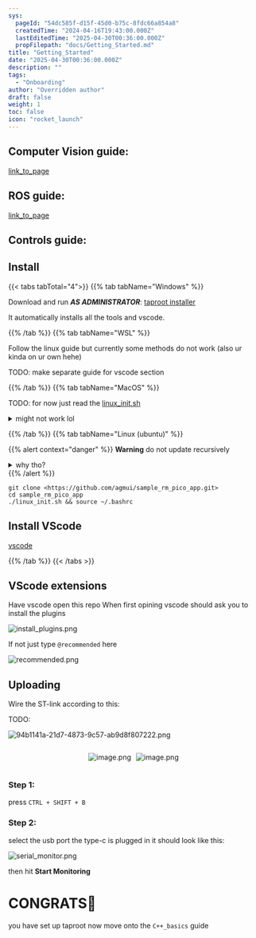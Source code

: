 ```yaml
---
sys:
  pageId: "54dc585f-d15f-45d0-b75c-8fdc66a854a8"
  createdTime: "2024-04-16T19:43:00.000Z"
  lastEditedTime: "2025-04-30T00:36:00.000Z"
  propFilepath: "docs/Getting_Started.md"
title: "Getting_Started"
date: "2025-04-30T00:36:00.000Z"
description: ""
tags:
  - "Onboarding"
author: "Overridden author"
draft: false
weight: 1
toc: false
icon: "rocket_launch"
---
```


## Computer Vision guide:

[link_to_page](86d45bc0-388b-4d26-8848-44f255f73d0e)

## ROS guide:

[link_to_page](3c76c1de-ec8f-46d6-8b0a-294005edc2d5)

## Controls guide:

## Install

{{< tabs tabTotal="4">}}
{{% tab tabName="Windows" %}}

Download and run _**AS ADMINISTRATOR**_: [taproot installer](https://github.com/Thornbots/TeachingFreshies/releases/tag/1.0)

It automatically installs all the tools and vscode.

{{% /tab %}}
{{% tab tabName="WSL" %}}

Follow the linux guide but currently some methods do not work (also ur kinda on ur own hehe)

TODO: make separate guide for vscode section

{{% /tab %}}
{{% tab tabName="MacOS" %}}

TODO: for now just read the [linux_init.sh](https://github.com/agmui/sample_rm_pico_app/blob/main/linux_init.sh)

<details>
<summary>might not work lol</summary>

`brew install libusb pkg-config`

Next install: [vscode](https://code.visualstudio.com/Download)

</details>

{{% /tab %}}
{{% tab tabName="Linux (ubuntu)" %}}

{{% alert context="danger" %}}
**Warning** do not update recursively
<details>
<summary>why tho?</summary>
There are some submodules that may go on for a while (like tinyusb) and I highly
recommend you don't need to get them.
If you want to see what submodules I update just look in `linux_init.sh`
</details>
{{% /alert %}}

```shell
git clone <https://github.com/agmui/sample_rm_pico_app.git>
cd sample_rm_pico_app
./linux_init.sh && source ~/.bashrc
```

## Install VScode

[vscode](https://code.visualstudio.com/Download)

{{% /tab %}}
{{< /tabs >}}

## VScode extensions

Have vscode open this repo
When first opining vscode should ask you to install the plugins

![install_plugins.png](https://prod-files-secure.s3.us-west-2.amazonaws.com/d518164a-d88e-44d1-a4ee-3adb3bd8bce0/89bd30f0-1825-4e77-867b-0a41ce370880/install_plugins.png?X-Amz-Algorithm=AWS4-HMAC-SHA256&X-Amz-Content-Sha256=UNSIGNED-PAYLOAD&X-Amz-Credential=ASIAZI2LB4663HODXAT2%2F20250625%2Fus-west-2%2Fs3%2Faws4_request&X-Amz-Date=20250625T200947Z&X-Amz-Expires=3600&X-Amz-Security-Token=IQoJb3JpZ2luX2VjEFMaCXVzLXdlc3QtMiJHMEUCIC4CRxNbc%2FJp4TlG6TqC1V%2FZfH3n%2BSu8ocDyvbXWUqx4AiEA9%2FSiWe9EaOoDPzeDWoo6oNOErCXK7SqHXcGL75ARcpgq%2FwMITBAAGgw2Mzc0MjMxODM4MDUiDAyQzR43xZJU7c3jWyrcAwvyg9%2BjCranG0zn7yI5ptCU0Zg%2F%2FvatjvpNszdCPCvkhXOp1mEmnJM6vtbdd%2BPAvBGFFazKRutZueoVYrDIgljNC06qBhNAJUen%2FFMgC%2BsBkmGkRCy35kYyApHSvhYyl1wA7e5fGc8%2Fy03irKAIYiSR2H%2B2zN7C7oRzFGcLVTmPZ6jgPjxDSfib0%2B5YWEgDtsqDZzIDacGHPdD3g0e1T04GDbnQ4ipOF11vGfib%2FIOWq05jls1aDbBGeZKGfQ04m3TB9F1kVzONOE81B2lO%2FCd9CufUo9mUhMKV04BTPBLzfvP91E5jMHIr17D16WM1ASa0C0Ox9ocp3HXLAtL4j6k0R%2BPshQd3fgFtoKIkYCaWgjFFvtesH0hqnLA3GgQUsxa%2BdyoKEvcjLSPPXhluv8UG1e8wedHa3%2Fn3U73r19HDwrvdenmTSi97BWnrZsOgnVDKhQWr4wkEeOIlDLd%2FoYr4oqc8DGbIOXG%2FE6KwZd0d2fC3ipRLqJBtEXhHtITJcQy45oU%2BvZ11Z15ImwVWDvLjQhY%2F%2BTQKFaaqUbFJqKdHAqbHJeOy6IQql59x9zafS1Nc2xLAyTPRGp5azHppE2R4CLCTyiikaBo6%2FwHL5kPOfeqRZmKc%2ByY5E5u%2BMOOM8cIGOqUBMPqqFRXV9law9Ys9hC20jllp9yAoT0aZONwThyfUvG%2Fu0VmE%2FYx7yGYcJB8MudrERup7mkz%2FQuI%2FjxH3ipJ6tgT2oRWo9WooWBNyG1MxOm2rmb9zlR%2B%2BSwDKk%2BjC1NKXFTc29eqXh%2FnkHIDcFWwd%2FswDfm6Ve91FXyt6Kxv7uwje94vt0ijGkZUUfRWXouRsKsWPGf7%2FohfTHV30oOLpBjmhGaiM&X-Amz-Signature=e90f83e4e319bc5924293de1b9d66ebb28d3c46448b75b5df0f4dac04b87d63e&X-Amz-SignedHeaders=host&x-amz-checksum-mode=ENABLED&x-id=GetObject)

If not just type `@recommended` here  

![recommended.png](https://prod-files-secure.s3.us-west-2.amazonaws.com/d518164a-d88e-44d1-a4ee-3adb3bd8bce0/61e661e9-5d85-4dfc-be0d-8d2097a5e793/recommended.png?X-Amz-Algorithm=AWS4-HMAC-SHA256&X-Amz-Content-Sha256=UNSIGNED-PAYLOAD&X-Amz-Credential=ASIAZI2LB4663HODXAT2%2F20250625%2Fus-west-2%2Fs3%2Faws4_request&X-Amz-Date=20250625T200947Z&X-Amz-Expires=3600&X-Amz-Security-Token=IQoJb3JpZ2luX2VjEFMaCXVzLXdlc3QtMiJHMEUCIC4CRxNbc%2FJp4TlG6TqC1V%2FZfH3n%2BSu8ocDyvbXWUqx4AiEA9%2FSiWe9EaOoDPzeDWoo6oNOErCXK7SqHXcGL75ARcpgq%2FwMITBAAGgw2Mzc0MjMxODM4MDUiDAyQzR43xZJU7c3jWyrcAwvyg9%2BjCranG0zn7yI5ptCU0Zg%2F%2FvatjvpNszdCPCvkhXOp1mEmnJM6vtbdd%2BPAvBGFFazKRutZueoVYrDIgljNC06qBhNAJUen%2FFMgC%2BsBkmGkRCy35kYyApHSvhYyl1wA7e5fGc8%2Fy03irKAIYiSR2H%2B2zN7C7oRzFGcLVTmPZ6jgPjxDSfib0%2B5YWEgDtsqDZzIDacGHPdD3g0e1T04GDbnQ4ipOF11vGfib%2FIOWq05jls1aDbBGeZKGfQ04m3TB9F1kVzONOE81B2lO%2FCd9CufUo9mUhMKV04BTPBLzfvP91E5jMHIr17D16WM1ASa0C0Ox9ocp3HXLAtL4j6k0R%2BPshQd3fgFtoKIkYCaWgjFFvtesH0hqnLA3GgQUsxa%2BdyoKEvcjLSPPXhluv8UG1e8wedHa3%2Fn3U73r19HDwrvdenmTSi97BWnrZsOgnVDKhQWr4wkEeOIlDLd%2FoYr4oqc8DGbIOXG%2FE6KwZd0d2fC3ipRLqJBtEXhHtITJcQy45oU%2BvZ11Z15ImwVWDvLjQhY%2F%2BTQKFaaqUbFJqKdHAqbHJeOy6IQql59x9zafS1Nc2xLAyTPRGp5azHppE2R4CLCTyiikaBo6%2FwHL5kPOfeqRZmKc%2ByY5E5u%2BMOOM8cIGOqUBMPqqFRXV9law9Ys9hC20jllp9yAoT0aZONwThyfUvG%2Fu0VmE%2FYx7yGYcJB8MudrERup7mkz%2FQuI%2FjxH3ipJ6tgT2oRWo9WooWBNyG1MxOm2rmb9zlR%2B%2BSwDKk%2BjC1NKXFTc29eqXh%2FnkHIDcFWwd%2FswDfm6Ve91FXyt6Kxv7uwje94vt0ijGkZUUfRWXouRsKsWPGf7%2FohfTHV30oOLpBjmhGaiM&X-Amz-Signature=e79d2a694cce1116c73def085abe1885575a42860bf9ea7f1640d9830d05f132&X-Amz-SignedHeaders=host&x-amz-checksum-mode=ENABLED&x-id=GetObject)

## Uploading

Wire the ST-link according to this:

TODO:

![94b1141a-21d7-4873-9c57-ab9d8f807222.png](https://prod-files-secure.s3.us-west-2.amazonaws.com/d518164a-d88e-44d1-a4ee-3adb3bd8bce0/e5fad17d-ab82-4300-9f4c-505ab4b1202c/94b1141a-21d7-4873-9c57-ab9d8f807222.png?X-Amz-Algorithm=AWS4-HMAC-SHA256&X-Amz-Content-Sha256=UNSIGNED-PAYLOAD&X-Amz-Credential=ASIAZI2LB4663HODXAT2%2F20250625%2Fus-west-2%2Fs3%2Faws4_request&X-Amz-Date=20250625T200947Z&X-Amz-Expires=3600&X-Amz-Security-Token=IQoJb3JpZ2luX2VjEFMaCXVzLXdlc3QtMiJHMEUCIC4CRxNbc%2FJp4TlG6TqC1V%2FZfH3n%2BSu8ocDyvbXWUqx4AiEA9%2FSiWe9EaOoDPzeDWoo6oNOErCXK7SqHXcGL75ARcpgq%2FwMITBAAGgw2Mzc0MjMxODM4MDUiDAyQzR43xZJU7c3jWyrcAwvyg9%2BjCranG0zn7yI5ptCU0Zg%2F%2FvatjvpNszdCPCvkhXOp1mEmnJM6vtbdd%2BPAvBGFFazKRutZueoVYrDIgljNC06qBhNAJUen%2FFMgC%2BsBkmGkRCy35kYyApHSvhYyl1wA7e5fGc8%2Fy03irKAIYiSR2H%2B2zN7C7oRzFGcLVTmPZ6jgPjxDSfib0%2B5YWEgDtsqDZzIDacGHPdD3g0e1T04GDbnQ4ipOF11vGfib%2FIOWq05jls1aDbBGeZKGfQ04m3TB9F1kVzONOE81B2lO%2FCd9CufUo9mUhMKV04BTPBLzfvP91E5jMHIr17D16WM1ASa0C0Ox9ocp3HXLAtL4j6k0R%2BPshQd3fgFtoKIkYCaWgjFFvtesH0hqnLA3GgQUsxa%2BdyoKEvcjLSPPXhluv8UG1e8wedHa3%2Fn3U73r19HDwrvdenmTSi97BWnrZsOgnVDKhQWr4wkEeOIlDLd%2FoYr4oqc8DGbIOXG%2FE6KwZd0d2fC3ipRLqJBtEXhHtITJcQy45oU%2BvZ11Z15ImwVWDvLjQhY%2F%2BTQKFaaqUbFJqKdHAqbHJeOy6IQql59x9zafS1Nc2xLAyTPRGp5azHppE2R4CLCTyiikaBo6%2FwHL5kPOfeqRZmKc%2ByY5E5u%2BMOOM8cIGOqUBMPqqFRXV9law9Ys9hC20jllp9yAoT0aZONwThyfUvG%2Fu0VmE%2FYx7yGYcJB8MudrERup7mkz%2FQuI%2FjxH3ipJ6tgT2oRWo9WooWBNyG1MxOm2rmb9zlR%2B%2BSwDKk%2BjC1NKXFTc29eqXh%2FnkHIDcFWwd%2FswDfm6Ve91FXyt6Kxv7uwje94vt0ijGkZUUfRWXouRsKsWPGf7%2FohfTHV30oOLpBjmhGaiM&X-Amz-Signature=80633ada0653a807052b19e63663260cc4a47cd769c96ca9a411cd80f7fb7cab&X-Amz-SignedHeaders=host&x-amz-checksum-mode=ENABLED&x-id=GetObject)

<div style="display: flex;flex-direction: row; column-gap:10px; max-width: 630px;justify-content: center;">
<div>

![image.png](https://prod-files-secure.s3.us-west-2.amazonaws.com/d518164a-d88e-44d1-a4ee-3adb3bd8bce0/210ecb78-1116-4d7b-b9b7-2292f66fa2c2/image.png?X-Amz-Algorithm=AWS4-HMAC-SHA256&X-Amz-Content-Sha256=UNSIGNED-PAYLOAD&X-Amz-Credential=ASIAZI2LB4665ZU6E7S4%2F20250625%2Fus-west-2%2Fs3%2Faws4_request&X-Amz-Date=20250625T200949Z&X-Amz-Expires=3600&X-Amz-Security-Token=IQoJb3JpZ2luX2VjEFMaCXVzLXdlc3QtMiJHMEUCIF6ZSSTESjIFJW7CiINkwtKRGoJ6kGXJW2z8JFX5IqmGAiEA8dw4tm0vgqHYThVuC42zXneW8mznj2Bl05VypFwdp04q%2FwMITBAAGgw2Mzc0MjMxODM4MDUiDJ6wcI6f0WqhFknjHSrcAyfZ0RKEqGOMpr7U6xm6Nunn36hORCJf4NiNxUDDTiu5AaXq6Z95cG59kfpW8gHpGgzecA6R3mWmDUR8dW%2BxNykgdHYdV4C2pEkep%2Bszp%2F2qTRRcj9AaTkY37Bcncwba%2FhVKN8ciaZez2HYBLM2q43JemxwHDdvtmv8cHW04ReTXO2dkdLMsNFZXLGjWlwcJ3jXu1BXEVZTrqjleuUAMsR19w%2BK15DMmyuX%2FS0LKbnXR6bB%2B9OmMPu0m9yNDbeP4rz%2BBhvHqLHzsKKAKT%2BcGr%2Ber%2FrYYImyuEs18U1Smcbfl7xYArBqkFHErTwfGR4zBZ1j5mT%2FzlEskZXw738ozZjh7LSXmOMowvl%2FDmEcpclpTFVkbRVTUbdtxtmHMPkKuUdRT2dWr0sVPR3pG3oyj8aJd4iPSM2O3XSMRu%2BlwuMJp%2FmN7OQSzS531%2BPF6VsWdlwvC2AE53vA8NrtFPzPAtabfLH2%2BiK1WfAOuqZrNuW20gkJZtn7DC9ldjSrDxacfAZcZiPTGXUUGDDlZlyr0sO4BD5Rmkk1J2yxxvm9ZDMTqJ%2FSmcLtB%2BnfvGnXmU8niNB33NSKL3UhFH2ZSWHJH3z85wooc%2BXuH2q6ZzbY%2B3S55pee3goHhb9YP%2B%2FDPML2N8cIGOqUBC346%2BdLR67v0KekKy2TyzxgjG06jonL%2FyCmYpcrssC9HN7fjNKm290OADFszSoQKD81MTnsvpOnszuI8%2Bd7y44O%2B6pKRjGrnQRvj9EYsOMHhoWDjvWWSE8Haqs7lySVJBT6dji8cILDEzDJSrAylrdgExJCjphL9xnSol0OiCr2JJaYoiHixAjnwGB%2F9O51dHSop44DC%2F5KB%2F1OH7czDJUTT1Wq9&X-Amz-Signature=c8776bbe843daf8e030c435be3d9a81e8c5aa9a47661c208cfa730042b6c0d0e&X-Amz-SignedHeaders=host&x-amz-checksum-mode=ENABLED&x-id=GetObject)

</div>
<div>

![image.png](https://prod-files-secure.s3.us-west-2.amazonaws.com/d518164a-d88e-44d1-a4ee-3adb3bd8bce0/33a0fd0f-8ca6-4a86-8e09-26e95ded1fff/image.png?X-Amz-Algorithm=AWS4-HMAC-SHA256&X-Amz-Content-Sha256=UNSIGNED-PAYLOAD&X-Amz-Credential=ASIAZI2LB466T5DIREF5%2F20250625%2Fus-west-2%2Fs3%2Faws4_request&X-Amz-Date=20250625T200949Z&X-Amz-Expires=3600&X-Amz-Security-Token=IQoJb3JpZ2luX2VjEFMaCXVzLXdlc3QtMiJIMEYCIQCyC7WAdaly1PWlk1De2JhgsQ2f9AVeZxY1hhZK90bwxAIhAMnmpO%2Bho5R2fN%2BJoQgf4ikHvFVLiAHEHkaBwcoFHV0TKv8DCEwQABoMNjM3NDIzMTgzODA1Igw5hIwPC6Y5azg%2Ftgkq3AOaGiB8nkA2GhD3l03Mr%2FIRQRQIxtN9DlR1F3%2BN4Yhng9psVAcC1eJV6FvO5dITonS7b%2FV2ges7PtlsrdXpra2ZwmQjq19lR9038adWftcUxHly45Uc7PGVrF9dlinW59Q%2FrgypDid%2FVm9T5jXB8cWQBVpVTwRaT%2FmksLrxD4JkcPh2oqqfa2T3mnf643aW%2Buum%2BCAuUv87%2B9B6XfgbxiaTcvvPITkXXEiA00Fpg0qkSiL2Q%2BZ9gpOTcb3OEBIMrUf1MwCODKCJgoHOgX8Iw9uYDdxpEvOp1M%2FNWawEOPBJ9YOxrgZfhVVr4h9L8Mw%2B2TJBwZMVnYlvAM7kbbtp4EmThh53LPRrvBOLLu22%2F7G3Oaa%2FMVi8pPssgM89oQhbOLr%2BDyGxkA0TzVMUR%2BXRdpNV2NVl0yixH5Pd3Tw0ssitZef4CuJPb%2BPktRxHcRHUmnX03B2bwtYWa1Ad3ucxxVB5FmqfcPRrqXD1qvM%2Ben%2FFOz4yNVpIwflyLu7W5oB%2FEmmxq83Uw3fdxn8zHe4EN4rgfm4rC1cOrikjUZjeQ%2B0T948fKk6wA7t31mHAYCOTk1kXKNuxPq1st8k08XkM7RPrMxnjUEtjvUEAEPPJns8o208f1xxi4VJiIc5l2TDujPHCBjqkAf4zdG1MFL2Rw9vavM0WJVkCdc53Zz7DZAj6bDUewASbRdT3az%2FzJUIjLlR7VA5TDeQOiaeKUhljNTNtkb3MJrY%2FPonPl0pJbAw6Uq432PmJrkfSaI3%2BK%2B74rN8hwA%2Bz88LKYLJO30QR9fLW%2BrdgzTODzhSf1c%2Bt8T2HqTbg2oHlwe204lOHiU%2BZre0OJD9tYiMprnBp3SZnQcR09lHCi%2BD8GzWz&X-Amz-Signature=84e51d0318293f566d6736ea874e215f16fc29b48876a66c14666c3ac3fe783b&X-Amz-SignedHeaders=host&x-amz-checksum-mode=ENABLED&x-id=GetObject)

</div>
</div>

### Step 1:

press `CTRL + SHIFT + B`

### Step 2:

select the usb port the type-c is plugged in it should look like this:

![serial_monitor.png](https://prod-files-secure.s3.us-west-2.amazonaws.com/d518164a-d88e-44d1-a4ee-3adb3bd8bce0/f03f4774-05d4-4393-b6a0-d5efb6d315ab/serial_monitor.png?X-Amz-Algorithm=AWS4-HMAC-SHA256&X-Amz-Content-Sha256=UNSIGNED-PAYLOAD&X-Amz-Credential=ASIAZI2LB4663HODXAT2%2F20250625%2Fus-west-2%2Fs3%2Faws4_request&X-Amz-Date=20250625T200947Z&X-Amz-Expires=3600&X-Amz-Security-Token=IQoJb3JpZ2luX2VjEFMaCXVzLXdlc3QtMiJHMEUCIC4CRxNbc%2FJp4TlG6TqC1V%2FZfH3n%2BSu8ocDyvbXWUqx4AiEA9%2FSiWe9EaOoDPzeDWoo6oNOErCXK7SqHXcGL75ARcpgq%2FwMITBAAGgw2Mzc0MjMxODM4MDUiDAyQzR43xZJU7c3jWyrcAwvyg9%2BjCranG0zn7yI5ptCU0Zg%2F%2FvatjvpNszdCPCvkhXOp1mEmnJM6vtbdd%2BPAvBGFFazKRutZueoVYrDIgljNC06qBhNAJUen%2FFMgC%2BsBkmGkRCy35kYyApHSvhYyl1wA7e5fGc8%2Fy03irKAIYiSR2H%2B2zN7C7oRzFGcLVTmPZ6jgPjxDSfib0%2B5YWEgDtsqDZzIDacGHPdD3g0e1T04GDbnQ4ipOF11vGfib%2FIOWq05jls1aDbBGeZKGfQ04m3TB9F1kVzONOE81B2lO%2FCd9CufUo9mUhMKV04BTPBLzfvP91E5jMHIr17D16WM1ASa0C0Ox9ocp3HXLAtL4j6k0R%2BPshQd3fgFtoKIkYCaWgjFFvtesH0hqnLA3GgQUsxa%2BdyoKEvcjLSPPXhluv8UG1e8wedHa3%2Fn3U73r19HDwrvdenmTSi97BWnrZsOgnVDKhQWr4wkEeOIlDLd%2FoYr4oqc8DGbIOXG%2FE6KwZd0d2fC3ipRLqJBtEXhHtITJcQy45oU%2BvZ11Z15ImwVWDvLjQhY%2F%2BTQKFaaqUbFJqKdHAqbHJeOy6IQql59x9zafS1Nc2xLAyTPRGp5azHppE2R4CLCTyiikaBo6%2FwHL5kPOfeqRZmKc%2ByY5E5u%2BMOOM8cIGOqUBMPqqFRXV9law9Ys9hC20jllp9yAoT0aZONwThyfUvG%2Fu0VmE%2FYx7yGYcJB8MudrERup7mkz%2FQuI%2FjxH3ipJ6tgT2oRWo9WooWBNyG1MxOm2rmb9zlR%2B%2BSwDKk%2BjC1NKXFTc29eqXh%2FnkHIDcFWwd%2FswDfm6Ve91FXyt6Kxv7uwje94vt0ijGkZUUfRWXouRsKsWPGf7%2FohfTHV30oOLpBjmhGaiM&X-Amz-Signature=f4a922b345cca858751b41ec7326ffefce5dd9c2fa5a815549e2d79711325c71&X-Amz-SignedHeaders=host&x-amz-checksum-mode=ENABLED&x-id=GetObject)

then hit **Start Monitoring**

# CONGRATS🎉

you have set up taproot now move onto the `C++_basics` guide
